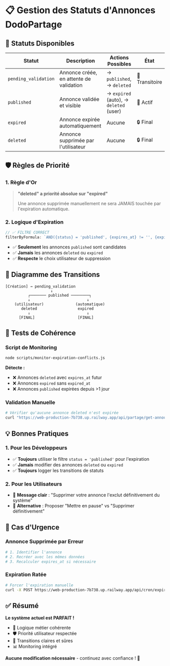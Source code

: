 # 📋 Gestion des Statuts d'Annonces DodoPartage

## 🎯 Statuts Disponibles

| Statut | Description | Actions Possibles | État |
|--------|-------------|-------------------|------|
| `pending_validation` | Annonce créée, en attente de validation | → `published`, → `deleted` | 🔄 Transitoire |
| `published` | Annonce validée et visible | → `expired` (auto), → `deleted` (user) | 🔄 Actif |
| `expired` | Annonce expirée automatiquement | Aucune | 🔒 Final |
| `deleted` | Annonce supprimée par l'utilisateur | Aucune | 🔒 Final |

## 🛡️ Règles de Priorité

### **1. Règle d'Or**
> **"deleted" a priorité absolue sur "expired"**
> 
> Une annonce supprimée manuellement ne sera JAMAIS touchée par l'expiration automatique.

### **2. Logique d'Expiration**
```javascript
// ✅ FILTRE CORRECT
filterByFormula: `AND({status} = 'published', {expires_at} != '', {expires_at} <= '${now}')`
```

- ✅ **Seulement** les annonces `published` sont candidates
- ✅ **Jamais** les annonces `deleted` ou `expired`
- ✅ **Respecte** le choix utilisateur de suppression

## 🔄 Diagramme des Transitions

```
[Création] → pending_validation
                    ↓
          ┌─────── published ────────┐
          ↓                         ↓
    (utilisateur)              (automatique)
       deleted                  expired
          ↓                         ↓
      [FINAL]                   [FINAL]
```

## 🧪 Tests de Cohérence

### **Script de Monitoring**
```bash
node scripts/monitor-expiration-conflicts.js
```

**Détecte :**
- ❌ Annonces `deleted` avec `expires_at` futur
- ❌ Annonces `expired` sans `expired_at`
- ❌ Annonces `published` expirées depuis >1 jour

### **Validation Manuelle**
```bash
# Vérifier qu'aucune annonce deleted n'est expirée
curl "https://web-production-7b738.up.railway.app/api/partage/get-announcements?status=deleted" | jq '.data[] | {id, status, expired_at}'
```

## 💡 Bonnes Pratiques

### **1. Pour les Développeurs**
- ✅ **Toujours** utiliser le filtre `status = 'published'` pour l'expiration
- ✅ **Jamais** modifier des annonces `deleted` ou `expired`
- ✅ **Toujours** logger les transitions de statuts

### **2. Pour les Utilisateurs**
- 💬 **Message clair** : "Supprimer votre annonce l'exclut définitivement du système"
- 🔄 **Alternative** : Proposer "Mettre en pause" vs "Supprimer définitivement"

## 🚨 Cas d'Urgence

### **Annonce Supprimée par Erreur**
```bash
# 1. Identifier l'annonce
# 2. Recréer avec les mêmes données
# 3. Recalculer expires_at si nécessaire
```

### **Expiration Ratée**
```bash
# Forcer l'expiration manuelle
curl -X POST https://web-production-7b738.up.railway.app/api/cron/expire-announcements
```

## ✅ Résumé

**Le système actuel est PARFAIT !**
- 🎯 Logique métier cohérente
- 🛡️ Priorité utilisateur respectée  
- 🔄 Transitions claires et sûres
- 📊 Monitoring intégré

**Aucune modification nécessaire** - continuez avec confiance ! 🚀 